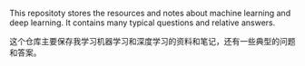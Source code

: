 This repositoty stores the resources and notes about machine learning and deep learning. It contains many typical questions and relative answers.

这个仓库主要保存我学习机器学习和深度学习的资料和笔记，还有一些典型的问题和答案。